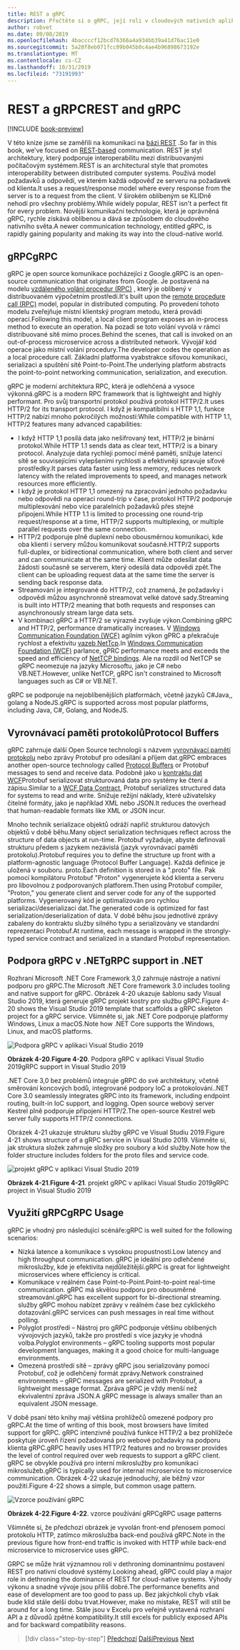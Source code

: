 ```yaml
---
title: REST a gRPC
description: Přečtěte si o gRPC, její roli v cloudových nativních aplikacích a o tom, jak se liší od protokolu HTTP REST.
author: robvet
ms.date: 09/08/2019
ms.openlocfilehash: 4baccccf12bcd76366a4a934bb39a41d76ac11e0
ms.sourcegitcommit: 5a28f8eb071fcc09b045b0c4ae4b96898673192e
ms.translationtype: MT
ms.contentlocale: cs-CZ
ms.lasthandoff: 10/31/2019
ms.locfileid: "73191993"
---
```

# <a name="rest-and-grpc"></a><span data-ttu-id="c66f9-103">REST a gRPC</span><span class="sxs-lookup"><span data-stu-id="c66f9-103">REST and gRPC</span></span>

[!INCLUDE [book-preview](../../../includes/book-preview.md)]

<span data-ttu-id="c66f9-104">V této knize jsme se zaměřili na komunikaci na [bázi REST](https://docs.microsoft.com/azure/architecture/best-practices/api-design) .</span><span class="sxs-lookup"><span data-stu-id="c66f9-104">So far in this book, we’ve focused on [REST-based](https://docs.microsoft.com/azure/architecture/best-practices/api-design) communication.</span></span> <span data-ttu-id="c66f9-105">REST je styl architektury, který podporuje interoperabilitu mezi distribuovanými počítačovým systémem.</span><span class="sxs-lookup"><span data-stu-id="c66f9-105">REST is an architectural style that promotes interoperability between distributed computer systems.</span></span> <span data-ttu-id="c66f9-106">Používá model požadavků a odpovědí, ve kterém každá odpověď ze serveru na požadavek od klienta.</span><span class="sxs-lookup"><span data-stu-id="c66f9-106">It uses a request/response model where every response from the server is to a request from the client.</span></span> <span data-ttu-id="c66f9-107">V širokém oblíbeným se KLIDně nehodí pro všechny problémy.</span><span class="sxs-lookup"><span data-stu-id="c66f9-107">While widely popular, REST isn't a perfect fit for every problem.</span></span> <span data-ttu-id="c66f9-108">Novější komunikační technologie, která je oprávněná gRPC, rychle získává oblíbenou a dává se způsobem do cloudového nativního světa.</span><span class="sxs-lookup"><span data-stu-id="c66f9-108">A newer communication technology, entitled gRPC, is rapidly gaining popularity and making its way into the cloud-native world.</span></span>

## <a name="grpc"></a><span data-ttu-id="c66f9-109">gRPC</span><span class="sxs-lookup"><span data-stu-id="c66f9-109">gRPC</span></span>

<span data-ttu-id="c66f9-110">gRPC je open source komunikace pocházející z Google.</span><span class="sxs-lookup"><span data-stu-id="c66f9-110">gRPC is an open-source communication that originates from Google.</span></span> <span data-ttu-id="c66f9-111">Je postavená na modelu [vzdáleného volání procedur (RPC)](https://en.wikipedia.org/wiki/Remote_procedure_call) , který je oblíbený v distribuovaném výpočetním prostředí.</span><span class="sxs-lookup"><span data-stu-id="c66f9-111">It's built upon the [remote procedure call (RPC)](https://en.wikipedia.org/wiki/Remote_procedure_call) model, popular in distributed computing.</span></span> <span data-ttu-id="c66f9-112">Po provedení tohoto modelu zveřejňuje místní klientský program metodu, která provádí operaci.</span><span class="sxs-lookup"><span data-stu-id="c66f9-112">Following this model, a local client program exposes an in-process method to execute an operation.</span></span> <span data-ttu-id="c66f9-113">Na pozadí se toto volání vyvolá v rámci distribuované sítě mimo proces.</span><span class="sxs-lookup"><span data-stu-id="c66f9-113">Behind the scenes, that call is invoked on an out-of-process microservice across a distributed network.</span></span> <span data-ttu-id="c66f9-114">Vývojář kód operace jako místní volání procedury.</span><span class="sxs-lookup"><span data-stu-id="c66f9-114">The developer codes the operation as a local procedure call.</span></span> <span data-ttu-id="c66f9-115">Základní platforma vyabstrakce síťovou komunikaci, serializaci a spuštění sítě Point-to-Point.</span><span class="sxs-lookup"><span data-stu-id="c66f9-115">The underlying platform abstracts the point-to-point networking communication, serialization, and execution.</span></span>

<span data-ttu-id="c66f9-116">gRPC je moderní architektura RPC, která je odlehčená a vysoce výkonná.</span><span class="sxs-lookup"><span data-stu-id="c66f9-116">gRPC is a modern RPC framework that is lightweight and highly performant.</span></span> <span data-ttu-id="c66f9-117">Pro svůj transportní protokol používá protokol HTTP/2.</span><span class="sxs-lookup"><span data-stu-id="c66f9-117">It uses HTTP/2 for its transport protocol.</span></span> <span data-ttu-id="c66f9-118">I když je kompatibilní s HTTP 1,1, funkce HTTP/2 nabízí mnoho pokročilých možností:</span><span class="sxs-lookup"><span data-stu-id="c66f9-118">While compatible with HTTP 1.1, HTTP/2 features many advanced capabilities:</span></span>

- <span data-ttu-id="c66f9-119">I když HTTP 1,1 posílá data jako nešifrovaný text, HTTP/2 je binární protokol.</span><span class="sxs-lookup"><span data-stu-id="c66f9-119">While HTTP 1.1 sends data as clear text, HTTP/2 is a binary protocol.</span></span> <span data-ttu-id="c66f9-120">Analyzuje data rychleji pomocí méně paměti, snižuje latenci sítě se souvisejícími vylepšeními rychlosti a efektivněji spravuje síťové prostředky.</span><span class="sxs-lookup"><span data-stu-id="c66f9-120">It parses data faster using less memory, reduces network latency with the related improvements to speed, and manages network resources more efficiently.</span></span>
- <span data-ttu-id="c66f9-121">I když je protokol HTTP 1,1 omezený na zpracování jednoho požadavku nebo odpovědi na operaci round-trip v čase, protokol HTTP/2 podporuje multiplexování nebo více paralelních požadavků přes stejné připojení.</span><span class="sxs-lookup"><span data-stu-id="c66f9-121">While HTTP 1.1 is limited to processing one round-trip request/response at a time, HTTP/2 supports multiplexing, or multiple parallel requests over the same connection.</span></span>
- <span data-ttu-id="c66f9-122">HTTP/2 podporuje plně duplexní nebo obousměrnou komunikaci, kde oba klienti i servery můžou komunikovat současně.</span><span class="sxs-lookup"><span data-stu-id="c66f9-122">HTTP/2 supports full-duplex, or bidirectional communication, where both client and server and can communicate at the same time.</span></span> <span data-ttu-id="c66f9-123">Klient může odesílat data žádosti současně se serverem, který odesílá data odpovědi zpět.</span><span class="sxs-lookup"><span data-stu-id="c66f9-123">The client can be uploading request data at the same time the server is sending back response data.</span></span>
- <span data-ttu-id="c66f9-124">Streamování je integrované do HTTP/2, což znamená, že požadavky i odpovědi můžou asynchronně streamovat velké datové sady.</span><span class="sxs-lookup"><span data-stu-id="c66f9-124">Streaming is built into HTTP/2 meaning that both requests and responses can asynchronously stream large data sets.</span></span>
- <span data-ttu-id="c66f9-125">V kombinaci gRPC a HTTP/2 se výrazně zvyšuje výkon.</span><span class="sxs-lookup"><span data-stu-id="c66f9-125">Combining gRPC and HTTP/2, performance dramatically increases.</span></span> <span data-ttu-id="c66f9-126">V [Windows Communication Foundation (WCF)](https://docs.microsoft.com/dotnet/framework/wcf/whats-wcf) agilním výkon gPRC a překračuje rychlost a efektivitu [vazeb NetTcp](https://docs.microsoft.com/dotnet/api/system.servicemodel.nettcpbinding?view=netframework-4.8).</span><span class="sxs-lookup"><span data-stu-id="c66f9-126">In [Windows Communication Foundation (WCF)](https://docs.microsoft.com/dotnet/framework/wcf/whats-wcf) parlance, gPRC performance meets and exceeds the speed and efficiency of [NetTCP bindings](https://docs.microsoft.com/dotnet/api/system.servicemodel.nettcpbinding?view=netframework-4.8).</span></span> <span data-ttu-id="c66f9-127">Ale na rozdíl od NetTCP se gRPC neomezuje na jazyky Microsoftu, jako je C# nebo VB.NET.</span><span class="sxs-lookup"><span data-stu-id="c66f9-127">However, unlike NetTCP, gRPC isn't constrained to Microsoft languages such as C# or VB.NET.</span></span>

<span data-ttu-id="c66f9-128">gRPC se podporuje na nejoblíbenějších platformách, včetně jazyků C#Java,, golang a NodeJS.</span><span class="sxs-lookup"><span data-stu-id="c66f9-128">gRPC is supported across most popular platforms, including Java, C#, Golang, and NodeJS.</span></span>

## <a name="protocol-buffers"></a><span data-ttu-id="c66f9-129">Vyrovnávací paměti protokolů</span><span class="sxs-lookup"><span data-stu-id="c66f9-129">Protocol Buffers</span></span>

<span data-ttu-id="c66f9-130">gRPC zahrnuje další Open Source technologii s názvem [vyrovnávací paměti protokolu](https://developers.google.com/protocol-buffers/docs/overview) nebo zprávy Protobuf pro odesílání a příjem dat.</span><span class="sxs-lookup"><span data-stu-id="c66f9-130">gRPC embraces another open-source technology called [Protocol Buffers](https://developers.google.com/protocol-buffers/docs/overview) or Protobuf messages to send and receive data.</span></span> <span data-ttu-id="c66f9-131">Podobně jako u [kontraktu dat WCF](https://docs.microsoft.com/dotnet/framework/wcf/feature-details/using-data-contracts)Protobuf serializovat strukturovaná data pro systémy ke čtení a zápisu.</span><span class="sxs-lookup"><span data-stu-id="c66f9-131">Similar to a [WCF Data Contract](https://docs.microsoft.com/dotnet/framework/wcf/feature-details/using-data-contracts), Protobuf serializes structured data for systems to read and write.</span></span> <span data-ttu-id="c66f9-132">Snižuje režijní náklady, které uživatelsky čitelné formáty, jako je například XML nebo JSON.</span><span class="sxs-lookup"><span data-stu-id="c66f9-132">It reduces the overhead that human-readable formats like XML or JSON incur.</span></span>

<span data-ttu-id="c66f9-133">Mnoho technik serializace objektů odráží napříč strukturou datových objektů v době běhu.</span><span class="sxs-lookup"><span data-stu-id="c66f9-133">Many object serialization techniques reflect across the structure of data objects at run-time.</span></span> <span data-ttu-id="c66f9-134">Protobuf vyžaduje, abyste definovali strukturu předem s jazykem nezávislá (jazyk vyrovnávací paměti protokolu).</span><span class="sxs-lookup"><span data-stu-id="c66f9-134">Protobuf requires you to define the structure up front with a platform-agnostic language (Protocol Buffer Language).</span></span> <span data-ttu-id="c66f9-135">Každá definice je uložená v souboru. proto.</span><span class="sxs-lookup"><span data-stu-id="c66f9-135">Each definition is stored in a ".proto" file.</span></span> <span data-ttu-id="c66f9-136">Pak pomocí kompilátoru Protobuf "Proton" vygenerujete kód klienta a serveru pro libovolnou z podporovaných platforem.</span><span class="sxs-lookup"><span data-stu-id="c66f9-136">Then using Protobuf compiler, "Proton," you generate client and server code for any of the supported platforms.</span></span> <span data-ttu-id="c66f9-137">Vygenerovaný kód je optimalizován pro rychlou serializaci/deserializaci dat.</span><span class="sxs-lookup"><span data-stu-id="c66f9-137">The generated code is optimized for fast serialization/deserialization of data.</span></span> <span data-ttu-id="c66f9-138">V době běhu jsou jednotlivé zprávy zabaleny do kontraktu služby silného typu a serializovány ve standardní reprezentaci Protobuf.</span><span class="sxs-lookup"><span data-stu-id="c66f9-138">At runtime, each message is wrapped in the strongly-typed service contract and serialized in a standard Protobuf representation.</span></span>

## <a name="grpc-support-in-net"></a><span data-ttu-id="c66f9-139">Podpora gRPC v .NET</span><span class="sxs-lookup"><span data-stu-id="c66f9-139">gRPC support in .NET</span></span>

<span data-ttu-id="c66f9-140">Rozhraní Microsoft .NET Core Framework 3,0 zahrnuje nástroje a nativní podporu pro gRPC.</span><span class="sxs-lookup"><span data-stu-id="c66f9-140">The Microsoft .NET Core framework 3.0 includes tooling and native support for gRPC.</span></span> <span data-ttu-id="c66f9-141">Obrázek 4-20 ukazuje šablonu sady Visual Studio 2019, která generuje gRPC projekt kostry pro službu gRPC.</span><span class="sxs-lookup"><span data-stu-id="c66f9-141">Figure 4-20 shows the Visual Studio 2019 template that scaffolds a gRPC skeleton project for a gRPC service.</span></span> <span data-ttu-id="c66f9-142">Všimněte si, jak .NET Core podporuje platformy Windows, Linux a macOS.</span><span class="sxs-lookup"><span data-stu-id="c66f9-142">Note how .NET Core supports the Windows, Linux, and macOS platforms.</span></span>

![Podpora gRPC v aplikaci Visual Studio 2019](./media/visual-studio-2019-grpc-template.png)

<span data-ttu-id="c66f9-144">**Obrázek 4-20**.</span><span class="sxs-lookup"><span data-stu-id="c66f9-144">**Figure 4-20**.</span></span> <span data-ttu-id="c66f9-145">Podpora gRPC v aplikaci Visual Studio 2019</span><span class="sxs-lookup"><span data-stu-id="c66f9-145">gRPC support in Visual Studio 2019</span></span>

<span data-ttu-id="c66f9-146">.NET Core 3,0 bez problémů integruje gRPC do své architektury, včetně směrování koncových bodů, integrované podpory IoC a protokolování.</span><span class="sxs-lookup"><span data-stu-id="c66f9-146">.NET Core 3.0 seamlessly integrates gRPC into its framework, including endpoint routing, built-in IoC support, and logging.</span></span> <span data-ttu-id="c66f9-147">Open source webový server Kestrel plně podporuje připojení HTTP/2.</span><span class="sxs-lookup"><span data-stu-id="c66f9-147">The open-source Kestrel web server fully supports HTTP/2 connections.</span></span>

<span data-ttu-id="c66f9-148">Obrázek 4-21 ukazuje strukturu služby gRPC ve Visual Studiu 2019.</span><span class="sxs-lookup"><span data-stu-id="c66f9-148">Figure 4-21 shows structure of a gRPC service in Visual Studio 2019.</span></span> <span data-ttu-id="c66f9-149">Všimněte si, jak struktura složek zahrnuje složky pro soubory a kód služby.</span><span class="sxs-lookup"><span data-stu-id="c66f9-149">Note how the folder structure includes folders for the proto files and service code.</span></span>

![projekt gRPC v aplikaci Visual Studio 2019](./media/grpc-project.png  )

<span data-ttu-id="c66f9-151">**Obrázek 4-21**.</span><span class="sxs-lookup"><span data-stu-id="c66f9-151">**Figure 4-21**.</span></span> <span data-ttu-id="c66f9-152">projekt gRPC v aplikaci Visual Studio 2019</span><span class="sxs-lookup"><span data-stu-id="c66f9-152">gRPC project in Visual Studio 2019</span></span>

## <a name="grpc-usage"></a><span data-ttu-id="c66f9-153">Využití gRPC</span><span class="sxs-lookup"><span data-stu-id="c66f9-153">gRPC Usage</span></span>

<span data-ttu-id="c66f9-154">gRPC je vhodný pro následující scénáře:</span><span class="sxs-lookup"><span data-stu-id="c66f9-154">gRPC is well suited for the following scenarios:</span></span>

- <span data-ttu-id="c66f9-155">Nízká latence a komunikace s vysokou propustností.</span><span class="sxs-lookup"><span data-stu-id="c66f9-155">Low latency and high throughput communication.</span></span> <span data-ttu-id="c66f9-156">gRPC je ideální pro odlehčené mikroslužby, kde je efektivita nejdůležitější.</span><span class="sxs-lookup"><span data-stu-id="c66f9-156">gRPC is great for lightweight microservices where efficiency is critical.</span></span>
- <span data-ttu-id="c66f9-157">Komunikace v reálném čase Point-to-Point.</span><span class="sxs-lookup"><span data-stu-id="c66f9-157">Point-to-point real-time communication.</span></span> <span data-ttu-id="c66f9-158">gRPC má skvělou podporu pro obousměrné streamování.</span><span class="sxs-lookup"><span data-stu-id="c66f9-158">gRPC has excellent support for bi-directional streaming.</span></span> <span data-ttu-id="c66f9-159">služby gRPC mohou nabízet zprávy v reálném čase bez cyklického dotazování.</span><span class="sxs-lookup"><span data-stu-id="c66f9-159">gRPC services can push messages in real time without polling.</span></span>
- <span data-ttu-id="c66f9-160">Polyglot prostředí – Nástroj pro gRPC podporuje většinu oblíbených vývojových jazyků, takže pro prostředí s více jazyky je vhodná volba.</span><span class="sxs-lookup"><span data-stu-id="c66f9-160">Polyglot environments – gRPC tooling supports most popular development languages, making it a good choice for multi-language environments.</span></span>
- <span data-ttu-id="c66f9-161">Omezená prostředí sítě – zprávy gRPC jsou serializovány pomocí Protobuf, což je odlehčený formát zprávy.</span><span class="sxs-lookup"><span data-stu-id="c66f9-161">Network constrained environments – gRPC messages are serialized with Protobuf, a lightweight message format.</span></span> <span data-ttu-id="c66f9-162">Zpráva gRPC je vždy menší než ekvivalentní zpráva JSON.</span><span class="sxs-lookup"><span data-stu-id="c66f9-162">A gRPC message is always smaller than an equivalent JSON message.</span></span>

<span data-ttu-id="c66f9-163">V době psaní této knihy mají většina prohlížečů omezené podpory pro gRPC.</span><span class="sxs-lookup"><span data-stu-id="c66f9-163">At the time of writing of this book, most browsers have limited support for gRPC.</span></span> <span data-ttu-id="c66f9-164">gRPC intenzivně používá funkce HTTP/2 a bez prohlížeče poskytuje úroveň řízení požadovaná pro webové požadavky na podporu klienta gRPC.</span><span class="sxs-lookup"><span data-stu-id="c66f9-164">gRPC heavily uses HTTP/2 features and no browser provides the level of control required over web requests to support a gRPC client.</span></span> <span data-ttu-id="c66f9-165">gRPC se obvykle používá pro interní mikroslužby pro komunikaci mikroslužeb.</span><span class="sxs-lookup"><span data-stu-id="c66f9-165">gRPC is typically used for internal microservice to microservice communication.</span></span> <span data-ttu-id="c66f9-166">Obrázek 4-22 ukazuje jednoduchý, ale běžný vzor použití.</span><span class="sxs-lookup"><span data-stu-id="c66f9-166">Figure 4-22 shows a simple, but common usage pattern.</span></span>

![Vzorce používání gRPC](./media/grpc-usage.png)

<span data-ttu-id="c66f9-168">**Obrázek 4-22**.</span><span class="sxs-lookup"><span data-stu-id="c66f9-168">**Figure 4-22**.</span></span> <span data-ttu-id="c66f9-169">vzorce používání gRPC</span><span class="sxs-lookup"><span data-stu-id="c66f9-169">gRPC usage patterns</span></span>

<span data-ttu-id="c66f9-170">Všimněte si, že předchozí obrázek je vyvolán front-end přenosem pomocí protokolu HTTP, zatímco mikroslužba back-end používá gRPC.</span><span class="sxs-lookup"><span data-stu-id="c66f9-170">Note in the previous figure how front-end traffic is invoked with HTTP while back-end microservice to microservice uses gRPC.</span></span>

<span data-ttu-id="c66f9-171">GRPC se může hrát významnou roli v dethroning dominantnímu postavení REST pro nativní cloudové systémy.</span><span class="sxs-lookup"><span data-stu-id="c66f9-171">Looking ahead, gRPC could play a major role in dethroning the dominance of REST for cloud-native systems.</span></span> <span data-ttu-id="c66f9-172">Výhody výkonu a snadné vývoje jsou příliš dobré.</span><span class="sxs-lookup"><span data-stu-id="c66f9-172">The performance benefits and ease of development are too good to pass up.</span></span> <span data-ttu-id="c66f9-173">Bez jakýchkoli chyb však bude klid stále delší dobu trvat.</span><span class="sxs-lookup"><span data-stu-id="c66f9-173">However, make no mistake, REST will still be around for a long time.</span></span> <span data-ttu-id="c66f9-174">Stále jsou v Excelu pro veřejně vystavená rozhraní API a z důvodů zpětné kompatibility.</span><span class="sxs-lookup"><span data-stu-id="c66f9-174">It still excels for publicly exposed APIs and for backward compatibility reasons.</span></span>

>[!div class="step-by-step"]
><span data-ttu-id="c66f9-175">[Předchozí](service-to-service-communication.md)
>[Další](service-mesh-communication-infrastructure.md)</span><span class="sxs-lookup"><span data-stu-id="c66f9-175">[Previous](service-to-service-communication.md)
[Next](service-mesh-communication-infrastructure.md)</span></span>
